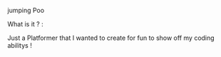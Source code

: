 
jumping Poo 

What is it ? :

Just a Platformer that I wanted to create for fun to show off my coding abilitys !

